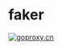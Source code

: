# faker

[![goproxy.cn](https://goproxy.cn/stats/<module-path>/badges/download-count.svg)](https://goproxy.cn)
